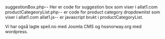suggestionBox.php--        Her er code for suggestion box  som viser i allat1.com
productCategeoryList.php-- er code for product category dropdownlist som viser i allat1.com
allat1.js-- er javascript brukt i productCategoryList.

Vi har også lagte speil.no med Joomla CMS og hssnorway.org med wordpress. 
